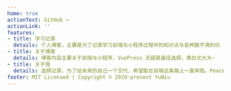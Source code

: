 ```yaml
---
home: true
actionText: GitHub →
actionLink: ''
features:
- title: 学习记录
  details: 个人博客，主要是为了记录学习前端与小程序过程中的知识点与各种数不清的坑
- title: 关于博客
  details: 博客内容主要关于前端与小程序，VuePress 无疑是最佳选择，表白尤大大~
- title: 关于我
  details: 选择记录，为了给未来的自己一个交代，希望能在前端这条路上一直奔跑。Peace，yo~
footer: MIT Licensed | Copyright © 2019-present YuNiu
---
```

